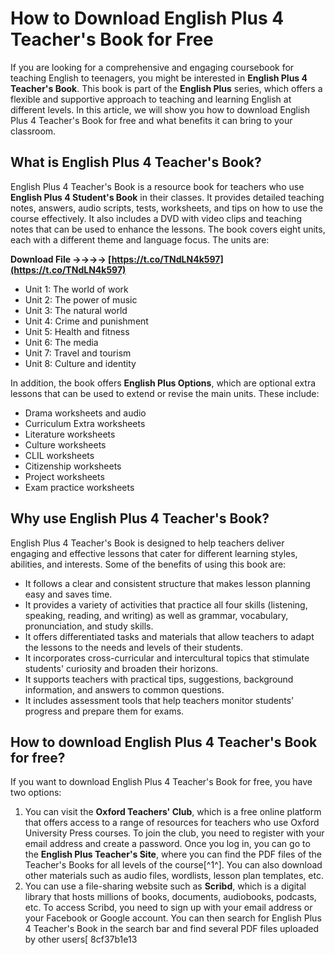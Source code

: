 
 
# How to Download English Plus 4 Teacher's Book for Free
 
If you are looking for a comprehensive and engaging coursebook for teaching English to teenagers, you might be interested in **English Plus 4 Teacher's Book**. This book is part of the **English Plus** series, which offers a flexible and supportive approach to teaching and learning English at different levels. In this article, we will show you how to download English Plus 4 Teacher's Book for free and what benefits it can bring to your classroom.
 
## What is English Plus 4 Teacher's Book?
 
English Plus 4 Teacher's Book is a resource book for teachers who use **English Plus 4 Student's Book** in their classes. It provides detailed teaching notes, answers, audio scripts, tests, worksheets, and tips on how to use the course effectively. It also includes a DVD with video clips and teaching notes that can be used to enhance the lessons. The book covers eight units, each with a different theme and language focus. The units are:
 
**Download File ->->->-> [https://t.co/TNdLN4k597](https://t.co/TNdLN4k597)**


 
- Unit 1: The world of work
- Unit 2: The power of music
- Unit 3: The natural world
- Unit 4: Crime and punishment
- Unit 5: Health and fitness
- Unit 6: The media
- Unit 7: Travel and tourism
- Unit 8: Culture and identity

In addition, the book offers **English Plus Options**, which are optional extra lessons that can be used to extend or revise the main units. These include:

- Drama worksheets and audio
- Curriculum Extra worksheets
- Literature worksheets
- Culture worksheets
- CLIL worksheets
- Citizenship worksheets
- Project worksheets
- Exam practice worksheets

## Why use English Plus 4 Teacher's Book?
 
English Plus 4 Teacher's Book is designed to help teachers deliver engaging and effective lessons that cater for different learning styles, abilities, and interests. Some of the benefits of using this book are:

- It follows a clear and consistent structure that makes lesson planning easy and saves time.
- It provides a variety of activities that practice all four skills (listening, speaking, reading, and writing) as well as grammar, vocabulary, pronunciation, and study skills.
- It offers differentiated tasks and materials that allow teachers to adapt the lessons to the needs and levels of their students.
- It incorporates cross-curricular and intercultural topics that stimulate students' curiosity and broaden their horizons.
- It supports teachers with practical tips, suggestions, background information, and answers to common questions.
- It includes assessment tools that help teachers monitor students' progress and prepare them for exams.

## How to download English Plus 4 Teacher's Book for free?
 
If you want to download English Plus 4 Teacher's Book for free, you have two options:

1. You can visit the **Oxford Teachers' Club**, which is a free online platform that offers access to a range of resources for teachers who use Oxford University Press courses. To join the club, you need to register with your email address and create a password. Once you log in, you can go to the **English Plus Teacher's Site**, where you can find the PDF files of the Teacher's Books for all levels of the course[^1^]. You can also download other materials such as audio files, wordlists, lesson plan templates, etc.
2. You can use a file-sharing website such as **Scribd**, which is a digital library that hosts millions of books, documents, audiobooks, podcasts, etc. To access Scribd, you need to sign up with your email address or your Facebook or Google account. You can then search for English Plus 4 Teacher's Book in the search bar and find several PDF files uploaded by other users[ 8cf37b1e13


